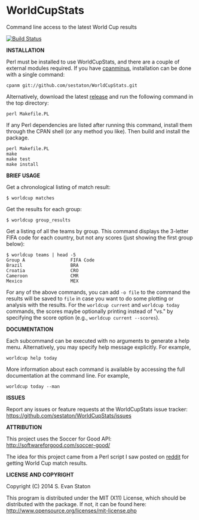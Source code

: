 WorldCupStats
=============

Command line access to the latest World Cup results

[![Build Status](https://travis-ci.org/sestaton/WorldCupStats.svg?branch=master)](https://travis-ci.org/sestaton/WorldCupStats)

**INSTALLATION**

Perl must be installed to use WorldCupStats, and there are a couple of external modules required. If you have [cpanminus](https://metacpan.org/pod/App::cpanminus), installation can be done with a single command:

    cpanm git://github.com/sestaton/WorldCupStats.git

Alternatively, download the latest [release](https://github.com/sestaton/WorldCupStats/releases) and run the following command in the top directory:

    perl Makefile.PL

If any Perl dependencies are listed after running this command, install them through the CPAN shell (or any method you like). Then build and install the package.

    perl Makefile.PL
    make
    make test
    make install

**BRIEF USAGE**

Get a chronological listing of match result:

    $ worldcup matches

Get the results for each group:

    $ worldcup group_results

Get a listing of all the teams by group. This command displays the 3-letter FIFA code for each country, but not any scores (just showing the first group below):

    $ worldcup teams | head -5
    Group A                 FIFA Code
    Brazil                  BRA
    Croatia                 CRO
    Cameroon                CMR
    Mexico                  MEX

For any of the above commands, you can add `-o file` to the command the results will be saved to `file` in case you want to do some plotting or analysis with the results. For the `worldcup current` and `worldcup today` commands, the scores maybe optionally printing instead of "vs." by specifying the score option (e.g., `worldcup current --scores`).

**DOCUMENTATION**

Each subcommand can be executed with no arguments to generate a help menu. Alternatively, you may specify help message explicitly. For example,

    worldcup help today

More information about each command is available by accessing the full documentation at the command line. For example,

    worldcup today --man

**ISSUES**

Report any issues or feature requests at the WorldCupStats issue tracker: https://github.com/sestaton/WorldCupStats/issues

**ATTRIBUTION**

This project uses the Soccer for Good API: http://softwareforgood.com/soccer-good/

The idea for this project came from a Perl script I saw posted on [reddit](http://www.reddit.com/r/perl/comments/28kt0s/world_cup_results_in_perl/) for getting World Cup match results.

**LICENSE AND COPYRIGHT**

Copyright (C) 2014 S. Evan Staton

This program is distributed under the MIT (X11) License, which should be distributed with the package. 
If not, it can be found here: http://www.opensource.org/licenses/mit-license.php